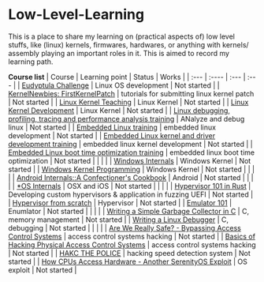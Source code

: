 # Low-Level-Learning
This is a place to share my learning on (practical aspects of) low level stuffs, like (linux) kernels, firmwares, hardwares, or anything with kernels/ assembly playing an important roles in it. This is aimed to record my learning path.

**Course list**
| Course      | Learning point | Status     | Works	|
| :---        | :----          | :---       | :--- 	|
| [Eudyptula Challenge](https://github.com/KatsuragiCSL/eudyptula)      | Linux OS development      | Not started   |
| [KernelNewbies: FirstKernelPatch](https://kernelnewbies.org/FirstKernelPatch)		|	tutorials for submitting linux kernel patch	|	Not started	|
| [Linux Kernel Teaching](https://linux-kernel-labs.github.io/refs/heads/master/)	| Linux Kernel      | Not started   |
| [Linux Kernel Development](https://www.amazon.com/Linux-Kernel-Development-Robert-Love/dp/0672329468)	| Linux Kernel      | Not started   |
| [Linux debugging, profiling, tracing and performance analysis training](https://bootlin.com/training/debugging/)	|	ANalyze and debug linux	|	Not started	|
| [Embedded Linux training](https://bootlin.com/training/embedded-linux/)	|	embedded linux development	|	Not started	|
| [Embedded Linux kernel and driver development training](https://bootlin.com/training/kernel/)	|       embedded linux kernel development      |       Not started     |
| [Embedded Linux boot time optimization training](https://bootlin.com/training/boot-time/)	|	embedded linux boot time optimization	|	Not started	|
| | |
| [Windows Internals](https://www.oreilly.com/library/view/windows-internals-seventh/9780133986471/)	| Windows Kernel      | Not started   |
| [Windows Kernel Programming](https://www.amazon.com/Windows-Kernel-Programming-Pavel-Yosifovich/dp/B0BW2X91L2)      | Windows Kernel      | Not started   |
| | |
| [Android Internals::A Confectioner's Cookbook](http://newandroidbook.com/)      | Android      | Not started   |
| | |
| [\*OS Internals](http://newosxbook.com/home.html)      | OSX and iOS      | Not started   |
| | |
| [Hypervisor 101 in Rust](https://github.com/tandasat/Hypervisor-101-in-Rust)	|	Developing custom hypervisors & application in fuzzing UEFI	|	Not started	|
| [Hypervisor from scratch](https://rayanfam.com/topics/hypervisor-from-scratch-part-1/)        | Hypervisor    | Not started   |
| [Emulator 101](http://www.emulator101.com/welcome.html)       | Enumlator     | Not started   |
| | |
| [Writing a Simple Garbage Collector in C](https://maplant.com/gc.html)	| C, memory management	| Not started	|
| [Writing a Linux Debugger](https://blog.tartanllama.xyz/writing-a-linux-debugger-setup/)	| C, debugging	| Not started	|
| | |
| [Are We Really Safe? - Bypassing Access Control Systems](https://www.youtube.com/watch?v=-cZ7eDV2n5Y)	|	access control systems hacking	|	Not started	|
| [Basics of Hacking Physical Access Control Systems](https://www.youtube.com/watch?v=LS5OQHUJaJE)	|	access control systems hacking  |       Not started     |
| [HAKC THE POLICE](https://www.youtube.com/watch?v=vQtLms02PFM)	|	hacking speed detection system	|	Not started	|
| [How CPUs Access Hardware - Another SerenityOS Exploit](https://www.youtube.com/watch?v=1hpqiWKFGQs)	|	OS exploit	|	Not started	|
